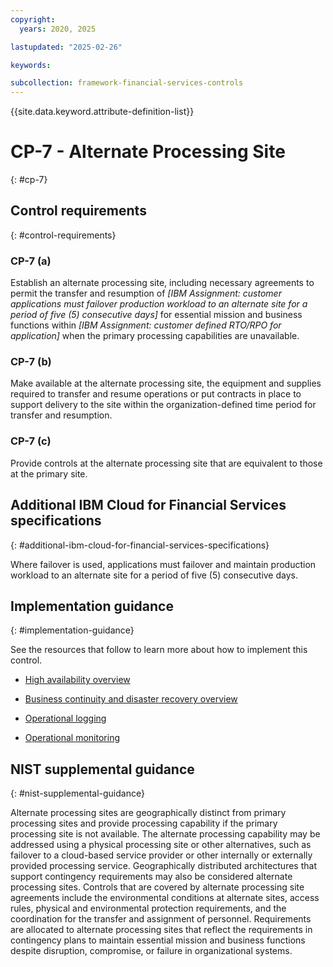 ```yaml
---
copyright:
  years: 2020, 2025

lastupdated: "2025-02-26"

keywords:

subcollection: framework-financial-services-controls
---
```


{{site.data.keyword.attribute-definition-list}}

# CP-7 - Alternate Processing Site
{: #cp-7}

## Control requirements
{: #control-requirements}



### CP-7 (a)


Establish an alternate processing site, including necessary agreements to permit the transfer and resumption of _[IBM Assignment: customer applications must failover production workload to an alternate site for a period of five (5) consecutive days]_ for essential mission and business functions within _[IBM Assignment: customer defined RTO/RPO for application]_ when the primary processing capabilities are unavailable.


### CP-7 (b)


Make available at the alternate processing site, the equipment and supplies required to transfer and resume operations or put contracts in place to support delivery to the site within the organization-defined time period for transfer and resumption.


### CP-7 (c)


Provide controls at the alternate processing site that are equivalent to those at the primary site.






## Additional IBM Cloud for Financial Services specifications
{: #additional-ibm-cloud-for-financial-services-specifications}

Where failover is used, applications must failover and maintain production workload to an alternate site for a period of five (5) consecutive days.




## Implementation guidance
{: #implementation-guidance}

See the resources that follow to learn more about how to implement this control.


- [High availability overview](/docs/framework-financial-services?topic=framework-financial-services-shared-high-availability)


- [Business continuity and disaster recovery overview](/docs/framework-financial-services?topic=framework-financial-services-shared-bcdr)


- [Operational logging](/docs/framework-financial-services?topic=framework-financial-services-shared-logging-operational)


- [Operational monitoring](/docs/framework-financial-services?topic=framework-financial-services-shared-monitoring-operational)






## NIST supplemental guidance
{: #nist-supplemental-guidance}

Alternate processing sites are geographically distinct from primary processing sites and provide processing capability if the primary processing site is not available. The alternate processing capability may be addressed using a physical processing site or other alternatives, such as failover to a cloud-based service provider or other internally or externally provided processing service. Geographically distributed architectures that support contingency requirements may also be considered alternate processing sites. Controls that are covered by alternate processing site agreements include the environmental conditions at alternate sites, access rules, physical and environmental protection requirements, and the coordination for the transfer and assignment of personnel. Requirements are allocated to alternate processing sites that reflect the requirements in contingency plans to maintain essential mission and business functions despite disruption, compromise, or failure in organizational systems.
